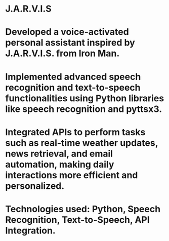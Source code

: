 # J.A.R.V.I.S
# Developed a voice-activated personal assistant inspired by J.A.R.V.I.S. from Iron Man.
# Implemented advanced speech recognition and text-to-speech functionalities using Python libraries like speech recognition and pyttsx3.
# Integrated APIs to perform tasks such as real-time weather updates, news retrieval, and email automation, making daily interactions more efficient and personalized.
#	Technologies used: Python, Speech Recognition, Text-to-Speech, API Integration.

